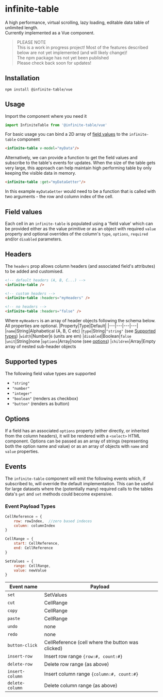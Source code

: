 # infinite-table
A high performance, virtual scrolling, lazy loading, editable data table of unlimited length.<br>Currently implemented as a Vue component.


>PLEASE NOTE<br>
This is a work in progress project! Most of the features described below are not yet implemented (and will likely change)!<br>
The npm package has not yet been published<br>
Please check back soon for updates!

## Installation

```
npm install @infinite-table/vue
```
## Usage

Import the component where you need it
```javascript
import InfiniteTable from '@infinite-table/vue'
```
For basic usage you can bind a 2D array of [field values](#fieldValues) to the `infinite-table` component
```html
<infinite-table v-model="myData"/>
```
Alternatively, we can provide a function to get the field values and subscribe to the table's events for updates. When the size of the table gets very large, this approach can help maintain high performing table by only keeping the visible data in memory.
```html
<infinite-table :get="myDataGetter"/>
```
In this example `myDataGetter` would need to be a function that is called with two arguments - the row and column index of the cell.

## Field values<a name="fieldValues"></a>
Each cell in an `infinite-table` is populated using a 'field value' which can be provided either as the value primitive or as an object with required `value` property and optional overrides of the column's `type`, `options`, `required` and/or `disabled` parameters.

## Headers
The `headers` prop allows column headers (and associated field's attributes) to be added and customised.
```html
<!-- default headers (A, B, C...) -->
<infinite-table />

<!-- custom headers -->
<infinite-table :headers="myHeaders" />

<!-- no headers -->
<infinite-table :headers="false" />
```
Where `myHeaders` is an array of header objects following the schema below.<br> All properties are optional.
|Property|Type|Default|
|---|---|---|---|
|`name`|String|Alphabetical (A, B, C etc)
|`type`|String|`"string"` (see [Supported types](#SupportedTypes))
|`width`|Number|`6` (units are em)
|`disabled`|Boolean|`false`
|`unit`|String|none
|`options`|Array|none (see [options](#Options))
|`children`|Array|Empty array of nested sub-header objects

## Supported types<a name="SupportedTypes"></a>
The following field value types are supported
* `"string"`
* `"number"`
* `"integer"`
* `"boolean"` (renders as checkbox)
* `"button"` (renders as button)

## Options<a name="options"></a>
If a field has an associated `options` property (either directly, or inherited from the column headers), it will be rendered with a `<select>` HTML component. Options can be passed as an array of strings (representing both the option name and value) or as an array of objects with `name` and `value` properties.

## Events
The `infinite-table` component will emit the following events which, if subscribed to, will override the default implementation. This can be useful for large datasets where the (potentially many) required calls to the tables data's `get` and `set` methods could become expensive.

### Event Payload Types
```javascript
CellReference = {
    row: rowIndex,  //zero based indeces
    column: columnIndex
}

CellRange = {
    start: CellReference,
    end: CellReference
}

SetValues = {
    range: CellRange,
    value: newValue
}
```

|Event name|Payload|
|---|---|
|`set`|SetValues
|`cut`|CellRange
|`copy`|CellRange
|`paste`|CellRange
|`undo`|none
|`redo`|none
|`button-click`|CellReference (cell where the button was clicked)
|`insert-row`|Insert row range `{row:#, count:#}`
|`delete-row`|Delete row range (as above)
|`insert-column`|Insert column range `{column:#, count:#}`
|`delete-column`|Delete column range (as above)